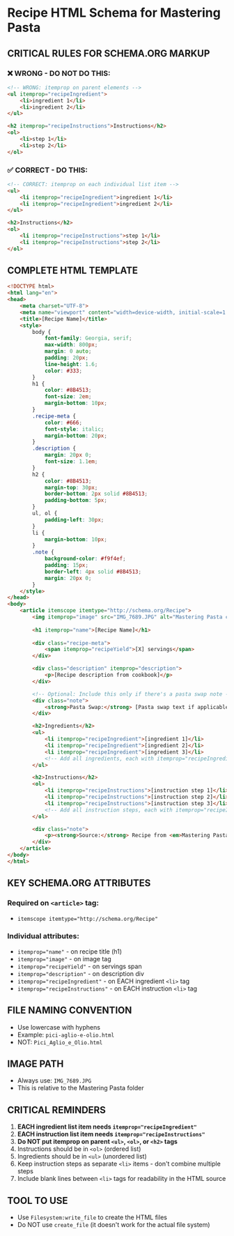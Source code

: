# Recipe HTML Schema for Mastering Pasta

## CRITICAL RULES FOR SCHEMA.ORG MARKUP

### ❌ WRONG - DO NOT DO THIS:
```html
<!-- WRONG: itemprop on parent elements -->
<ul itemprop="recipeIngredient">
    <li>ingredient 1</li>
    <li>ingredient 2</li>
</ul>

<h2 itemprop="recipeInstructions">Instructions</h2>
<ol>
    <li>step 1</li>
    <li>step 2</li>
</ol>
```

### ✅ CORRECT - DO THIS:
```html
<!-- CORRECT: itemprop on each individual list item -->
<ul>
    <li itemprop="recipeIngredient">ingredient 1</li>
    <li itemprop="recipeIngredient">ingredient 2</li>
</ul>

<h2>Instructions</h2>
<ol>
    <li itemprop="recipeInstructions">step 1</li>
    <li itemprop="recipeInstructions">step 2</li>
</ol>
```

## COMPLETE HTML TEMPLATE

```html
<!DOCTYPE html>
<html lang="en">
<head>
    <meta charset="UTF-8">
    <meta name="viewport" content="width=device-width, initial-scale=1.0">
    <title>[Recipe Name]</title>
    <style>
        body {
            font-family: Georgia, serif;
            max-width: 800px;
            margin: 0 auto;
            padding: 20px;
            line-height: 1.6;
            color: #333;
        }
        h1 {
            color: #8B4513;
            font-size: 2em;
            margin-bottom: 10px;
        }
        .recipe-meta {
            color: #666;
            font-style: italic;
            margin-bottom: 20px;
        }
        .description {
            margin: 20px 0;
            font-size: 1.1em;
        }
        h2 {
            color: #8B4513;
            margin-top: 30px;
            border-bottom: 2px solid #8B4513;
            padding-bottom: 5px;
        }
        ul, ol {
            padding-left: 30px;
        }
        li {
            margin-bottom: 10px;
        }
        .note {
            background-color: #f9f4ef;
            padding: 15px;
            border-left: 4px solid #8B4513;
            margin: 20px 0;
        }
    </style>
</head>
<body>
    <article itemscope itemtype="http://schema.org/Recipe">
        <img itemprop="image" src="IMG_7689.JPG" alt="Mastering Pasta cookbook cover" style="max-width: 100%; height: auto; margin-bottom: 20px;">
        
        <h1 itemprop="name">[Recipe Name]</h1>
        
        <div class="recipe-meta">
            <span itemprop="recipeYield">[X] servings</span>
        </div>

        <div class="description" itemprop="description">
            <p>[Recipe description from cookbook]</p>
        </div>

        <!-- Optional: Include this only if there's a pasta swap note -->
        <div class="note">
            <strong>Pasta Swap:</strong> [Pasta swap text if applicable]
        </div>

        <h2>Ingredients</h2>
        <ul>
            <li itemprop="recipeIngredient">[ingredient 1]</li>
            <li itemprop="recipeIngredient">[ingredient 2]</li>
            <li itemprop="recipeIngredient">[ingredient 3]</li>
            <!-- Add all ingredients, each with itemprop="recipeIngredient" -->
        </ul>

        <h2>Instructions</h2>
        <ol>
            <li itemprop="recipeInstructions">[instruction step 1]</li>
            <li itemprop="recipeInstructions">[instruction step 2]</li>
            <li itemprop="recipeInstructions">[instruction step 3]</li>
            <!-- Add all instruction steps, each with itemprop="recipeInstructions" -->
        </ol>

        <div class="note">
            <p><strong>Source:</strong> Recipe from <em>Mastering Pasta: The Art and Practice of Handmade Pasta, Gnocchi, and Risotto</em> by Marc Vetri with David Joachim</p>
        </div>
    </article>
</body>
</html>
```

## KEY SCHEMA.ORG ATTRIBUTES

### Required on `<article>` tag:
- `itemscope itemtype="http://schema.org/Recipe"`

### Individual attributes:
- `itemprop="name"` - on recipe title (h1)
- `itemprop="image"` - on image tag
- `itemprop="recipeYield"` - on servings span
- `itemprop="description"` - on description div
- `itemprop="recipeIngredient"` - on EACH ingredient `<li>` tag
- `itemprop="recipeInstructions"` - on EACH instruction `<li>` tag

## FILE NAMING CONVENTION
- Use lowercase with hyphens
- Example: `pici-aglio-e-olio.html`
- NOT: `Pici_Aglio_e_Olio.html`

## IMAGE PATH
- Always use: `IMG_7689.JPG`
- This is relative to the Mastering Pasta folder

## CRITICAL REMINDERS
1. **EACH ingredient list item needs `itemprop="recipeIngredient"`**
2. **EACH instruction list item needs `itemprop="recipeInstructions"`**
3. **Do NOT put itemprop on parent `<ul>`, `<ol>`, or `<h2>` tags**
4. Instructions should be in `<ol>` (ordered list)
5. Ingredients should be in `<ul>` (unordered list)
6. Keep instruction steps as separate `<li>` items - don't combine multiple steps
7. Include blank lines between `<li>` tags for readability in the HTML source

## TOOL TO USE
- Use `Filesystem:write_file` to create the HTML files
- Do NOT use `create_file` (it doesn't work for the actual file system)
